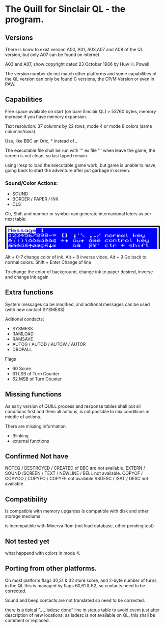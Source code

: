 # The Quill for Sinclair QL - the program.
## Versions

There is know to exist version A00, A01, A03,A07 and A08 of the QL version, but only A07 can be found on internet.

A03 and A07, show copyright dated 23 October 1986 by Huw H. Powell

The version number do not match other platforms and some capabilities of the QL version can only be found C versions, the CP/M Version or even in PAW.

## Capabilities
Free space available on start (on bare Sinclair QL) > 53760 bytes, memory increase if you have memory expansion.

Text resolution: 37 columns by 22 rows, mode 4 or mode 8 colors (same columns/rows)

Use, like BBC an Oric, * instead of _

The executable file shall be run with
'''
ex file
'''
when leave the game, the screen is not clean, so last typed remain.

using lresp to load the executable game work, but game is unable to leave, going back to start the adventure after put garbage in screen.

### Sound/Color Actions:
* SOUND
* BORDER / PAPER / INK 
* CLS

Ctr, Shift and number or symbol can generate internacional leters as per next table:

![Table of characters](QL_Extra_Keys.png)

Alt + 0-7 change color of ink.
Alt + 8 inverse video, 
Alt + 9 Go back to normal colors.
Shift + Enter Change of line


To change the color of background, change ink to paper desired, inverse and change ink again

## Extra functions

System messages ca be modified, and aditional messages can be used (with new contact SYSMESS)

Aditional condacts:
* SYSMESS
* RAMLOAD
* RAMSAVE
* AUTOG / AUTOD / AUTOW / AUTOR
* DROPALL

Flags
* 60 Score
* 61 LSB of Turn Counter
* 62 MSB of Turn Counter

## Missing functions

As early version of QUILL process and response tables shall put all conditions first and them all actions, is not possible to mix conditions in middle of actions.

There are missing information

* Blinking
* external functions

## Confirmed Not have
NOTEQ / DESTROYED / CREATED of BBC are not available.
EXTERN / SOUND /SCREEN / TEXT / NEWLINE / BELL not available.
COPYOF / COPYOO / COPYFO / COPYFF not available
/ISDESC / ISAT / DESC not available

## Compatibility

Is compatible with memory upgardes
Is compatible with disk and other storage mediums

is Incompatible with Minerva Rom (not load database, other pending test)

## Not tested yet

what happend with colors in mode 4.

## Porting from other platforms.

On most platform flags 30,31 & 32 store score, and 2-byte number of turns, in the QL this is managed by flags 60,61 & 62, so contacts need to be corrected.

Sound and beep contacts are not translated so need to be corrected.

there is a tipical "_ _ isdesc done" line in status table to avoid event just after description of new locations, as isdesc is not available on QL, this shall be comment or replaced.
